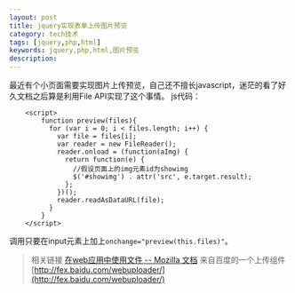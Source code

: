 ```yaml
---
layout: post
title: jquery实现表单上传图片预览
category: tech技术
tags: [jquery,php,html]
keywords: jquery,php,html,图片预览
description:
---
```


最近有个小页面需要实现图片上传预览，自己还不擅长javascript，迷茫的看了好久文档之后算是利用File API实现了这个事情。
js代码：

        <script>
            function preview(files){
              for (var i = 0; i < files.length; i++) {
                var file = files[i];
                var reader = new FileReader();
                reader.onload = (function(aImg) {
                  return function(e) {
                    //假设页面上的img元素id为showimg
                    $('#showimg') . attr('src', e.target.result);
                  };
                })();
                reader.readAsDataURL(file);
              }
            }
        </script>

调用只要在input元素上加上`onchange="preview(this.files)"`。

>相关链接
>[在web应用中使用文件 -- Mozilla 文档](https://developer.mozilla.org/zh-CN/docs/Using_files_from_web_applications#%E4%BE%8B%E5%AD%90%EF%BC%9A%E6%98%BE%E7%A4%BA%E7%94%A8%E6%88%B7%E6%89%80%E9%80%89%E5%9B%BE%E7%89%87%E7%9A%84%E7%BC%A9%E7%95%A5%E5%9B%BE)
>来自百度的一个上传组件[http://fex.baidu.com/webuploader/](http://fex.baidu.com/webuploader/)
<!--stackedit_data:
eyJoaXN0b3J5IjpbODAyNDYzODU5XX0=
-->